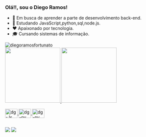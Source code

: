 ### Olá!!, sou o Diego Ramos!
- 🔭 Em busca de aprender a parte de desenvolvimento back-end.
- 🌱 Estudando JavaScript,python,sql,node.js.
- ❤️ Apaixonado por tecnologia.
- 🎓 Cursando sistemas de informação.
 <img src="https://komarev.com/ghpvc/?username=diegoramosfortunato&color=green" alt="diegoramosfortunato" /> 
<div>
  <a href="https://github.com/diegoramosfortunato">
  <img height="180em" src="https://github-readme-stats.vercel.app/api?username=diegoramosfortunato&show_icons=true&theme=dark&include_all_commits=true&count_private=true"/>
  <img height="180em" src="https://github-readme-stats.vercel.app/api/top-langs/?username=diegoramosfortunato&layout=compact&langs_count=7&theme=dark"/>
</div>
   
  <div style="display: inline_block"><br>
  <img align="center" alt="dg-Js" height="30" width="40" src=<img src="https://cdn.jsdelivr.net/gh/devicons/devicon/icons/javascript/javascript-original.svg"/>
  <img align="center" alt="dg-py" height="30" width="40" src=<img src="https://cdn.jsdelivr.net/gh/devicons/devicon/icons/python/python-original-wordmark.svg"/>
  <img align="center" alt="dg-py" height="30" width="40" src=<img src="https://cdn.jsdelivr.net/gh/devicons/devicon/icons/microsoftsqlserver/microsoftsqlserver-plain-           wordmark.svg"/>
   
   
 
 
</div>
  
  
  
  
  ##
 
<div> 
  <a href = "diego.ramos.fortunato@gmail.com"><img src="https://img.shields.io/badge/-Gmail-%23333?style=for-the-badge&logo=gmail&logoColor=white" target="_blank"></a>
  <a href="https://www.linkedin.com/in/diego-fortunato-683798207/" target="_blank"><img src="https://img.shields.io/badge/-LinkedIn-%230077B5?style=for-the-badge&logo=linkedin&logoColor=white" target="_blank"></a> 

  

  

 
